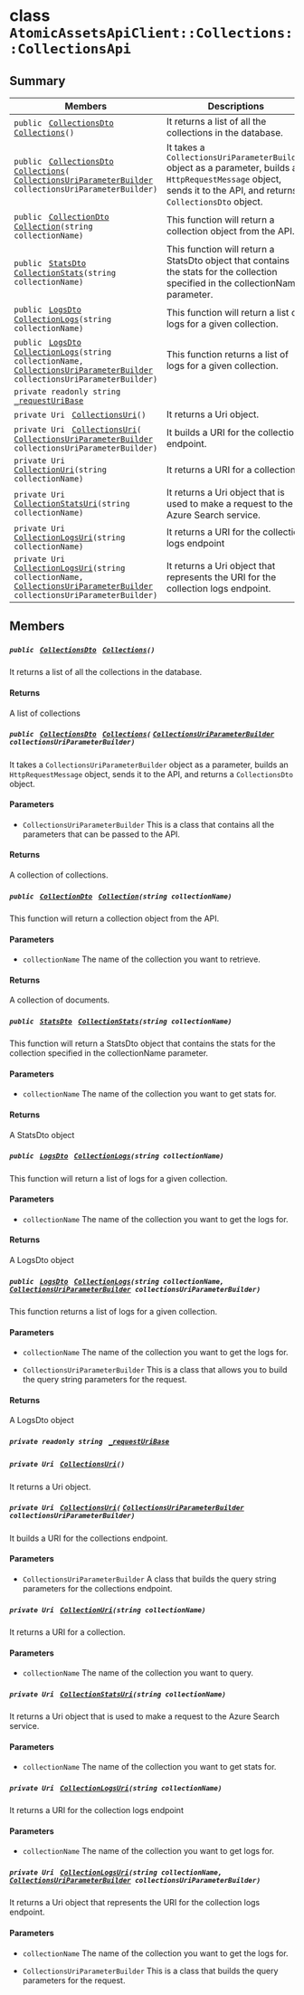 # class `AtomicAssetsApiClient::Collections::CollectionsApi` 

## Summary

 Members                                | Descriptions                                
----------------------------------------|---------------------------------------------
`public ` [`CollectionsDto`](AtomicAssetsApiClient--Collections--CollectionsDto.md)` ` [`Collections`](#class_atomic_assets_api_client_1_1_collections_1_1_collections_api_1a99d55526cbe148310bd140c1ea21e97a)`()` | It returns a list of all the collections in the database.
`public ` [`CollectionsDto`](AtomicAssetsApiClient--Collections--CollectionsDto.md)` ` [`Collections`](#class_atomic_assets_api_client_1_1_collections_1_1_collections_api_1a91e42b46049a909a59bec675cf5781c4)`(` [`CollectionsUriParameterBuilder`](AtomicAssetsApiClient--Collections--CollectionsUriParameterBuilder.md)` collectionsUriParameterBuilder)` | It takes a `CollectionsUriParameterBuilder` object as a parameter, builds an `HttpRequestMessage` object, sends it to the API, and returns a `CollectionsDto` object.
`public ` [`CollectionDto`](AtomicAssetsApiClient--Collections--CollectionDto.md)` ` [`Collection`](#class_atomic_assets_api_client_1_1_collections_1_1_collections_api_1ae19d5cdb32cdec1b8fb41d58da4fa66f)`(string collectionName)` | This function will return a collection object from the API.
`public ` [`StatsDto`](AtomicAssetsApiClient--StatsDto.md)` ` [`CollectionStats`](#class_atomic_assets_api_client_1_1_collections_1_1_collections_api_1aaa047ee05af9518ee76cd7c56d17d35b)`(string collectionName)` | This function will return a StatsDto object that contains the stats for the collection specified in the collectionName parameter.
`public ` [`LogsDto`](AtomicAssetsApiClient--LogsDto.md)` ` [`CollectionLogs`](#class_atomic_assets_api_client_1_1_collections_1_1_collections_api_1ae459db65d80a896ba3ca50df6099e51c)`(string collectionName)` | This function will return a list of logs for a given collection.
`public ` [`LogsDto`](AtomicAssetsApiClient--LogsDto.md)` ` [`CollectionLogs`](#class_atomic_assets_api_client_1_1_collections_1_1_collections_api_1ab837b276acda594ee59a32bbcfa3899b)`(string collectionName, ` [`CollectionsUriParameterBuilder`](AtomicAssetsApiClient--Collections--CollectionsUriParameterBuilder.md)` collectionsUriParameterBuilder)` | This function returns a list of logs for a given collection.
`private readonly string ` [`_requestUriBase`](#class_atomic_assets_api_client_1_1_collections_1_1_collections_api_1a1854c4909a1013a684af16fb52e8a387) | 
`private Uri ` [`CollectionsUri`](#class_atomic_assets_api_client_1_1_collections_1_1_collections_api_1a07e4028b75613f3c27b168e278447f34)`()` | It returns a Uri object.
`private Uri ` [`CollectionsUri`](#class_atomic_assets_api_client_1_1_collections_1_1_collections_api_1a1e26b6852994d59587b8fa84fafaac3d)`(` [`CollectionsUriParameterBuilder`](AtomicAssetsApiClient--Collections--CollectionsUriParameterBuilder.md)` collectionsUriParameterBuilder)` | It builds a URI for the collections endpoint.
`private Uri ` [`CollectionUri`](#class_atomic_assets_api_client_1_1_collections_1_1_collections_api_1aff56cb901f7ea42535fe8f007c9d4ae4)`(string collectionName)` | It returns a URI for a collection.
`private Uri ` [`CollectionStatsUri`](#class_atomic_assets_api_client_1_1_collections_1_1_collections_api_1a7937ea6f21a012bd204d562b6291b5dd)`(string collectionName)` | It returns a Uri object that is used to make a request to the Azure Search service.
`private Uri ` [`CollectionLogsUri`](#class_atomic_assets_api_client_1_1_collections_1_1_collections_api_1a877ce097f0c95c800d21e40f42434e06)`(string collectionName)` | It returns a URI for the collection logs endpoint
`private Uri ` [`CollectionLogsUri`](#class_atomic_assets_api_client_1_1_collections_1_1_collections_api_1a7f81992d78f135234ecb827d51d8ce0f)`(string collectionName, ` [`CollectionsUriParameterBuilder`](AtomicAssetsApiClient--Collections--CollectionsUriParameterBuilder.md)` collectionsUriParameterBuilder)` | It returns a Uri object that represents the URI for the collection logs endpoint.

## Members

##### `public ` [`CollectionsDto`](AtomicAssetsApiClient--Collections--CollectionsDto.md)` ` [`Collections`](#class_atomic_assets_api_client_1_1_collections_1_1_collections_api_1a99d55526cbe148310bd140c1ea21e97a)`()` 

It returns a list of all the collections in the database.

#### Returns
A list of collections

##### `public ` [`CollectionsDto`](AtomicAssetsApiClient--Collections--CollectionsDto.md)` ` [`Collections`](#class_atomic_assets_api_client_1_1_collections_1_1_collections_api_1a91e42b46049a909a59bec675cf5781c4)`(` [`CollectionsUriParameterBuilder`](AtomicAssetsApiClient--Collections--CollectionsUriParameterBuilder.md)` collectionsUriParameterBuilder)` 

It takes a `CollectionsUriParameterBuilder` object as a parameter, builds an `HttpRequestMessage` object, sends it to the API, and returns a `CollectionsDto` object.

#### Parameters
* `CollectionsUriParameterBuilder` This is a class that contains all the parameters that can be passed to the API.

#### Returns
A collection of collections.

##### `public ` [`CollectionDto`](AtomicAssetsApiClient--Collections--CollectionDto.md)` ` [`Collection`](#class_atomic_assets_api_client_1_1_collections_1_1_collections_api_1ae19d5cdb32cdec1b8fb41d58da4fa66f)`(string collectionName)` 

This function will return a collection object from the API.

#### Parameters
* `collectionName` The name of the collection you want to retrieve.

#### Returns
A collection of documents.

##### `public ` [`StatsDto`](AtomicAssetsApiClient--StatsDto.md)` ` [`CollectionStats`](#class_atomic_assets_api_client_1_1_collections_1_1_collections_api_1aaa047ee05af9518ee76cd7c56d17d35b)`(string collectionName)` 

This function will return a StatsDto object that contains the stats for the collection specified in the collectionName parameter.

#### Parameters
* `collectionName` The name of the collection you want to get stats for.

#### Returns
A StatsDto object

##### `public ` [`LogsDto`](AtomicAssetsApiClient--LogsDto.md)` ` [`CollectionLogs`](#class_atomic_assets_api_client_1_1_collections_1_1_collections_api_1ae459db65d80a896ba3ca50df6099e51c)`(string collectionName)` 

This function will return a list of logs for a given collection.

#### Parameters
* `collectionName` The name of the collection you want to get the logs for.

#### Returns
A LogsDto object

##### `public ` [`LogsDto`](AtomicAssetsApiClient--LogsDto.md)` ` [`CollectionLogs`](#class_atomic_assets_api_client_1_1_collections_1_1_collections_api_1ab837b276acda594ee59a32bbcfa3899b)`(string collectionName, ` [`CollectionsUriParameterBuilder`](AtomicAssetsApiClient--Collections--CollectionsUriParameterBuilder.md)` collectionsUriParameterBuilder)` 

This function returns a list of logs for a given collection.

#### Parameters
* `collectionName` The name of the collection you want to get the logs for.

* `CollectionsUriParameterBuilder` This is a class that allows you to build the query string parameters for the request.

#### Returns
A LogsDto object

##### `private readonly string ` [`_requestUriBase`](#class_atomic_assets_api_client_1_1_collections_1_1_collections_api_1a1854c4909a1013a684af16fb52e8a387) 

##### `private Uri ` [`CollectionsUri`](#class_atomic_assets_api_client_1_1_collections_1_1_collections_api_1a07e4028b75613f3c27b168e278447f34)`()` 

It returns a Uri object.

##### `private Uri ` [`CollectionsUri`](#class_atomic_assets_api_client_1_1_collections_1_1_collections_api_1a1e26b6852994d59587b8fa84fafaac3d)`(` [`CollectionsUriParameterBuilder`](AtomicAssetsApiClient--Collections--CollectionsUriParameterBuilder.md)` collectionsUriParameterBuilder)` 

It builds a URI for the collections endpoint.

#### Parameters
* `CollectionsUriParameterBuilder` A class that builds the query string parameters for the collections endpoint.

##### `private Uri ` [`CollectionUri`](#class_atomic_assets_api_client_1_1_collections_1_1_collections_api_1aff56cb901f7ea42535fe8f007c9d4ae4)`(string collectionName)` 

It returns a URI for a collection.

#### Parameters
* `collectionName` The name of the collection you want to query.

##### `private Uri ` [`CollectionStatsUri`](#class_atomic_assets_api_client_1_1_collections_1_1_collections_api_1a7937ea6f21a012bd204d562b6291b5dd)`(string collectionName)` 

It returns a Uri object that is used to make a request to the Azure Search service.

#### Parameters
* `collectionName` The name of the collection you want to get stats for.

##### `private Uri ` [`CollectionLogsUri`](#class_atomic_assets_api_client_1_1_collections_1_1_collections_api_1a877ce097f0c95c800d21e40f42434e06)`(string collectionName)` 

It returns a URI for the collection logs endpoint

#### Parameters
* `collectionName` The name of the collection you want to get logs for.

##### `private Uri ` [`CollectionLogsUri`](#class_atomic_assets_api_client_1_1_collections_1_1_collections_api_1a7f81992d78f135234ecb827d51d8ce0f)`(string collectionName, ` [`CollectionsUriParameterBuilder`](AtomicAssetsApiClient--Collections--CollectionsUriParameterBuilder.md)` collectionsUriParameterBuilder)` 

It returns a Uri object that represents the URI for the collection logs endpoint.

#### Parameters
* `collectionName` The name of the collection you want to get the logs for.

* `CollectionsUriParameterBuilder` This is a class that builds the query parameters for the request.

